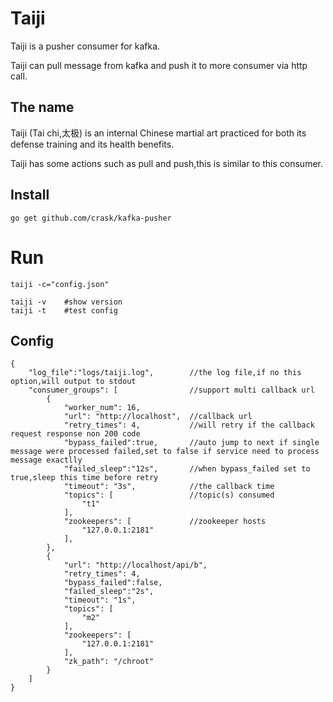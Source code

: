 # Taiji

Taiji is a pusher consumer for kafka.

Taiji can pull message from kafka and push it to more consumer via http call.

## The name

Taiji (Tai chi,太极) is an internal Chinese martial art practiced for both its defense training and its health benefits.

Taiji has some actions such as pull and push,this is similar to this consumer.

## Install

```
go get github.com/crask/kafka-pusher
```

# Run

```
taiji -c="config.json"
```

```
taiji -v	#show version
taiji -t	#test config
```

## Config

```
{
    "log_file":"logs/taiji.log",        //the log file,if no this option,will output to stdout
    "consumer_groups": [                //support multi callback url
        {
            "worker_num": 16,
            "url": "http://localhost",  //callback url
            "retry_times": 4,           //will retry if the callback request response non 200 code
            "bypass_failed":true,       //auto jump to next if single message were processed failed,set to false if service need to process message exactlly
            "failed_sleep":"12s",       //when bypass_failed set to true,sleep this time before retry
            "timeout": "3s",            //the callback time
            "topics": [                 //topic(s) consumed
                "t1"
            ],
            "zookeepers": [             //zookeeper hosts
                "127.0.0.1:2181"
            ],
        },
        {
            "url": "http://localhost/api/b",
            "retry_times": 4,
            "bypass_failed":false,
            "failed_sleep":"2s",
            "timeout": "1s",
            "topics": [
                "m2"
            ],
            "zookeepers": [
                "127.0.0.1:2181"
            ],
            "zk_path": "/chroot"
        }
    ]
}
```
